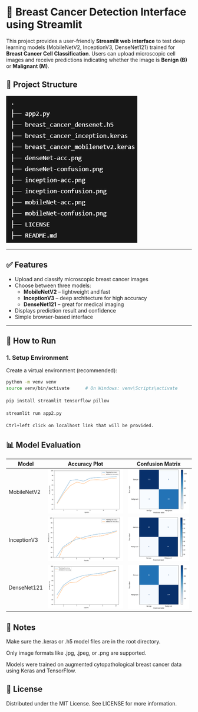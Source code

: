# 🧪 Breast Cancer Detection Interface using Streamlit

This project provides a user-friendly **Streamlit web interface** to test deep learning models (MobileNetV2, InceptionV3, DenseNet121) trained for **Breast Cancer Cell Classification**. Users can upload microscopic cell images and receive predictions indicating whether the image is **Benign (B)** or **Malignant (M)**.

## 📂 Project Structure

![](ss/file_structure.png)

---

## ✅ Features

- Upload and classify microscopic breast cancer images
- Choose between three models:
  - **MobileNetV2** – lightweight and fast
  - **InceptionV3** – deep architecture for high accuracy
  - **DenseNet121** – great for medical imaging
- Displays prediction result and confidence
- Simple browser-based interface

---

## 🚀 How to Run

### 1. Setup Environment

Create a virtual environment (recommended):

```bash
python -m venv venv
source venv/bin/activate      # On Windows: venv\Scripts\activate

pip install streamlit tensorflow pillow

streamlit run app2.py

Ctrl+left click on localhost link that will be provided.

```

## 📊 Model Evaluation
| Model	| Accuracy Plot	| Confusion Matrix |
|----------|-----------------|-----------------|
| MobileNetV2	| ![](mobileNet-acc.png) | ![](mobileNet-confusion.png) |
| InceptionV3	| ![](inception-acc.png) | ![](inception-confusion.png) |
| DenseNet121	| ![](denseNet-acc.png) | ![](denseNet-confusion.png) |

## 📌 Notes
Make sure the .keras or .h5 model files are in the root directory.

Only image formats like .jpg, .jpeg, or .png are supported.

Models were trained on augmented cytopathological breast cancer data using Keras and TensorFlow.

## 📜 License

Distributed under the MIT License. See LICENSE for more information.
